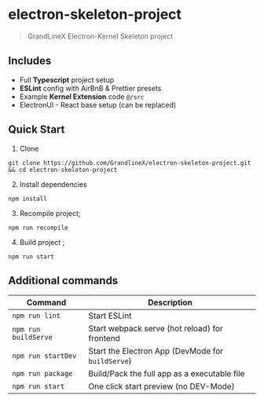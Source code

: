 # electron-skeleton-project
> GrandLineX Electron-Kernel Skeleton project

## Includes

- Full **Typescript** project setup
- **ESLint** config with AirBnB & Prettier presets
- Example **Kernel Extension** code `@/src`
- ElectronUI - React base setup (can be replaced) 
## Quick Start

1. Clone
```shell
git clone https://github.com/GrandlineX/electron-skeleton-project.git && cd electron-skeleton-project
```
2. Install dependencies 
```shell
npm install
```
3. Recompile project;
```shell
npm run recompile
```
4. Build project ;
```shell
npm run start 
```


## Additional commands


| Command              | Description                                       |
|----------------------|---------------------------------------------------|
| `npm run lint`       | Start ESLint                                      |
| `npm run buildServe` | Start webpack serve (hot reload) for frontend     |
| `npm run startDev`   | Start the Electron App (DevMode for `buildServe`) |
| `npm run package`    | Build/Pack the full app as a executable file      |
| `npm run start`      | One click start preview (no DEV-Mode)             |
